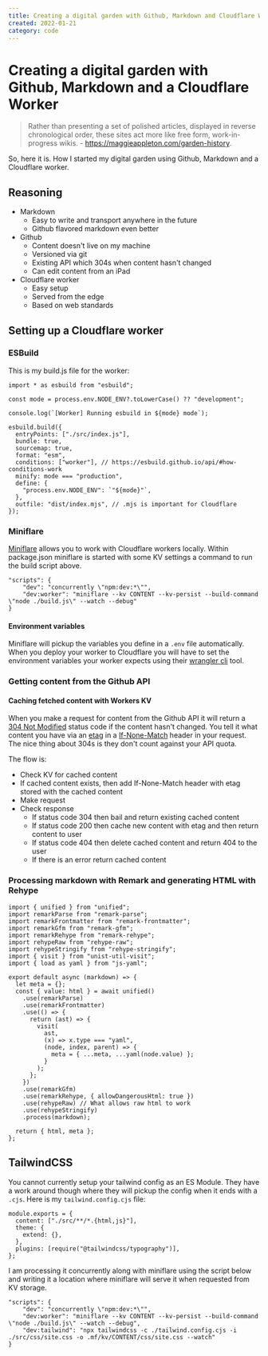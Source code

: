 ```yaml
---
title: Creating a digital garden with Github, Markdown and Cloudflare Workers
created: 2022-01-21
category: code
---
```

# Creating a digital garden with Github, Markdown and a Cloudflare Worker

> Rather than presenting a set of polished articles, displayed in reverse chronological order, these sites act more like free form, work-in-progress wikis. - https://maggieappleton.com/garden-history.

So, here it is. How I started my digital garden using Github, Markdown and a Cloudflare worker.

## Reasoning
- Markdown
  - Easy to write and transport anywhere in the future
  - Github flavored markdown even better
- Github
  - Content doesn't live on my machine
  - Versioned via git
  - Existing API which 304s when content hasn't changed
  - Can edit content from an iPad
- Cloudflare worker
  - Easy setup
  - Served from the edge
  - Based on web standards

## Setting up a Cloudflare worker

### ESBuild

This is my build.js file for the worker:

```
import * as esbuild from "esbuild";

const mode = process.env.NODE_ENV?.toLowerCase() ?? "development";

console.log(`[Worker] Running esbuild in ${mode} mode`);

esbuild.build({
  entryPoints: ["./src/index.js"],
  bundle: true,
  sourcemap: true,
  format: "esm",
  conditions: ["worker"], // https://esbuild.github.io/api/#how-conditions-work
  minify: mode === "production",
  define: {
    "process.env.NODE_ENV": `"${mode}"`,
  },
  outfile: "dist/index.mjs", // .mjs is important for Cloudflare
});

```

### Miniflare

[Miniflare](https://miniflare.dev/) allows you to work with Cloudflare workers locally. Within package.json miniflare is started with some KV settings a command to run the build script above.

```
"scripts": {
    "dev": "concurrently \"npm:dev:*\"",
    "dev:worker": "miniflare --kv CONTENT --kv-persist --build-command \"node ./build.js\" --watch --debug"
}
```

#### Environment variables

Miniflare will pickup the variables you define in a `.env` file automatically. When you deploy your worker to Cloudflare you will have to set the environment variables your worker expects using their [wrangler cli](https://developers.cloudflare.com/workers/cli-wrangler/commands#put) tool.

### Getting content from the Github API

#### Caching fetched content with Workers KV

When you make a request for content from the Github API it will return a [304 Not Modified](https://developer.mozilla.org/en-US/docs/Web/HTTP/Status/304) status code if the content hasn't changed. You tell it what content you have via an [etag](https://developer.mozilla.org/en-US/docs/Web/HTTP/Headers/ETag) in a [If-None-Match](https://developer.mozilla.org/en-US/docs/Web/HTTP/Headers/If-None-Match) header in your request. The nice thing about 304s is they don't count against your API quota.

The flow is:
 - Check KV for cached content
 - If cached content exists, then add If-None-Match header with etag stored with the cached content
 - Make request
 - Check response
    - If status code 304 then bail and return existing cached content
    - If status code 200 then cache new content with etag and then return content to user
    - If status code 404 then delete cached content and return 404 to the user
    - If there is an error return cached content


### Processing markdown with Remark and generating HTML with Rehype

```
import { unified } from "unified";
import remarkParse from "remark-parse";
import remarkFrontmatter from "remark-frontmatter";
import remarkGfm from "remark-gfm";
import remarkRehype from "remark-rehype";
import rehypeRaw from "rehype-raw";
import rehypeStringify from "rehype-stringify";
import { visit } from "unist-util-visit";
import { load as yaml } from "js-yaml";

export default async (markdown) => {
  let meta = {};
  const { value: html } = await unified()
    .use(remarkParse)
    .use(remarkFrontmatter)
    .use(() => {
      return (ast) => {
        visit(
          ast,
          (x) => x.type === "yaml",
          (node, index, parent) => {
            meta = { ...meta, ...yaml(node.value) };
          }
        );
      };
    })
    .use(remarkGfm)
    .use(remarkRehype, { allowDangerousHtml: true })
    .use(rehypeRaw) // What allows raw html to work
    .use(rehypeStringify)
    .process(markdown);

  return { html, meta };
};
```

## TailwindCSS

You cannot currently setup your tailwind config as an ES Module. They have a work around though where they will pickup the config when it ends with a `.cjs`. Here is my `tailwind.config.cjs` file:

```
module.exports = {
  content: ["./src/**/*.{html,js}"],
  theme: {
    extend: {},
  },
  plugins: [require("@tailwindcss/typography")],
};
```

I am processing it concurrently along with miniflare using the script below and writing it a location where miniflare will serve it when requested from KV storage.

```
"scripts": {
    "dev": "concurrently \"npm:dev:*\"",
    "dev:worker": "miniflare --kv CONTENT --kv-persist --build-command \"node ./build.js\" --watch --debug",
    "dev:tailwind": "npx tailwindcss -c ./tailwind.config.cjs -i ./src/css/site.css -o .mf/kv/CONTENT/css/site.css --watch"
}
```



